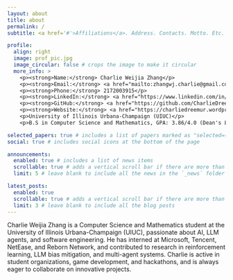 ```yaml
---
layout: about
title: about
permalink: /
subtitle: <a href='#'>Affiliations</a>. Address. Contacts. Motto. Etc.

profile:
  align: right
  image: prof_pic.jpg
  image_circular: false # crops the image to make it circular
  more_info: >
    <p><strong>Name:</strong> Charlie Weijia Zhang</p>
    <p><strong>Email:</strong> <a href="mailto:zhangwj.charlie@gmail.com">zhangwj.charlie@gmail.com</a></p>
    <p><strong>Phone:</strong> 2172003915</p>
    <p><strong>LinkedIn:</strong> <a href="https://www.linkedin.com/in/weijia-charlie-zhang/">weijia-charlie-zhang</a></p>
    <p><strong>GitHub:</strong> <a href="https://github.com/CharlieDreemur">CharlieDreemur</a></p>
    <p><strong>Website:</strong> <a href="https://charliedreemur.wordpress.com">charliedreemur.wordpress.com</a></p>
    <p>University of Illinois Urbana-Champaign (UIUC)</p>
    <p>B.S in Computer Science and Mathematics, GPA: 3.86/4.0 (Dean's List), Graduation: May 2026</p>

selected_papers: true # includes a list of papers marked as "selected={true}"
social: true # includes social icons at the bottom of the page

announcements:
  enabled: true # includes a list of news items
  scrollable: true # adds a vertical scroll bar if there are more than 3 news items
  limit: 5 # leave blank to include all the news in the `_news` folder

latest_posts:
  enabled: true
  scrollable: true # adds a vertical scroll bar if there are more than 3 new posts items
  limit: 3 # leave blank to include all the blog posts
---
```


Charlie Weijia Zhang is a Computer Science and Mathematics student at the University of Illinois Urbana-Champaign (UIUC), passionate about AI, LLM agents, and software engineering. He has interned at Microsoft, Tencent, NetEase, and Reborn Network, and contributed to research in reinforcement learning, LLM bias mitigation, and multi-agent systems. Charlie is active in student organizations, game development, and hackathons, and is always eager to collaborate on innovative projects.
